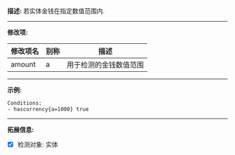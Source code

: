 **描述:** 若实体金钱在指定数值范围内.

---

**修改项:**

| 修改项名  | 别称           | 描述                      |
| --------- | -------------- | ------------------------- |
| amount    | a | 用于检测的金钱数值范围 |

---

**示例:**

```
Conditions:
- hascurrency{a=1000} true
```

---

**拓展信息:**

- [x] 检测对象: 实体